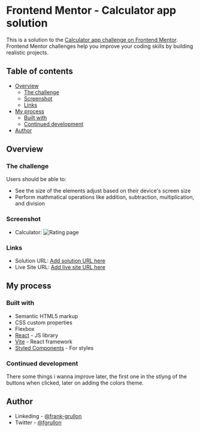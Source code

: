 # Frontend Mentor - Calculator app solution

This is a solution to the [Calculator app challenge on Frontend Mentor](https://www.frontendmentor.io/challenges/calculator-app-9lteq5N29). Frontend Mentor challenges help you improve your coding skills by building realistic projects.

## Table of contents

- [Overview](#overview)
  - [The challenge](#the-challenge)
  - [Screenshot](#screenshot)
  - [Links](#links)
- [My process](#my-process)
  - [Built with](#built-with)
  - [Continued development](#continued-development)
- [Author](#author)

## Overview

### The challenge

Users should be able to:

- See the size of the elements adjust based on their device's screen size
- Perform mathmatical operations like addition, subtraction, multiplication, and division

### Screenshot

- Calculator: ![Rating page](./screenshots/calculator-app.png)

### Links

- Solution URL: [Add solution URL here](https://github.com/fgrullon/calculator-app)
- Live Site URL: [Add live site URL here](https://heartfelt-biscochitos-bfe262.netlify.app/)

## My process

### Built with

- Semantic HTML5 markup
- CSS custom properties
- Flexbox
- [React](https://reactjs.org/) - JS library
- [Vite](https://vitejs.dev/guide/) - React framework
- [Styled Components](https://styled-components.com/) - For styles

### Continued development

There some things i wanna improve later, the first one in the stlyng of the buttons when clicked, later on adding the colors theme.

## Author

- Linkeding - [@frank-grullon](https://www.linkedin.com/in/frank-grullon/)
- Twitter - [@fgrullon](https://www.twitter.com/fgrullon)
